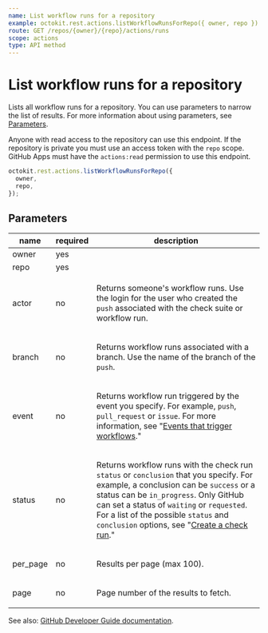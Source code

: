 ```yaml
---
name: List workflow runs for a repository
example: octokit.rest.actions.listWorkflowRunsForRepo({ owner, repo })
route: GET /repos/{owner}/{repo}/actions/runs
scope: actions
type: API method
---
```


# List workflow runs for a repository

Lists all workflow runs for a repository. You can use parameters to narrow the list of results. For more information about using parameters, see [Parameters](https://docs.github.com/rest/overview/resources-in-the-rest-api#parameters).

Anyone with read access to the repository can use this endpoint. If the repository is private you must use an access token with the `repo` scope. GitHub Apps must have the `actions:read` permission to use this endpoint.

```js
octokit.rest.actions.listWorkflowRunsForRepo({
  owner,
  repo,
});
```

## Parameters

<table>
  <thead>
    <tr>
      <th>name</th>
      <th>required</th>
      <th>description</th>
    </tr>
  </thead>
  <tbody>
    <tr><td>owner</td><td>yes</td><td>

</td></tr>
<tr><td>repo</td><td>yes</td><td>

</td></tr>
<tr><td>actor</td><td>no</td><td>

Returns someone's workflow runs. Use the login for the user who created the `push` associated with the check suite or workflow run.

</td></tr>
<tr><td>branch</td><td>no</td><td>

Returns workflow runs associated with a branch. Use the name of the branch of the `push`.

</td></tr>
<tr><td>event</td><td>no</td><td>

Returns workflow run triggered by the event you specify. For example, `push`, `pull_request` or `issue`. For more information, see "[Events that trigger workflows](https://help.github.com/en/actions/automating-your-workflow-with-github-actions/events-that-trigger-workflows)."

</td></tr>
<tr><td>status</td><td>no</td><td>

Returns workflow runs with the check run `status` or `conclusion` that you specify. For example, a conclusion can be `success` or a status can be `in_progress`. Only GitHub can set a status of `waiting` or `requested`. For a list of the possible `status` and `conclusion` options, see "[Create a check run](https://docs.github.com/rest/reference/checks#create-a-check-run)."

</td></tr>
<tr><td>per_page</td><td>no</td><td>

Results per page (max 100).

</td></tr>
<tr><td>page</td><td>no</td><td>

Page number of the results to fetch.

</td></tr>
  </tbody>
</table>

See also: [GitHub Developer Guide documentation](https://docs.github.com/rest/reference/actions#list-workflow-runs-for-a-repository).
